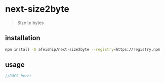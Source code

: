 # next-size2byte
> Size to bytes

## installation
```bash
npm install -S afeiship/next-size2byte --registry=https://registry.npm.taobao.org
```

## usage
```js
//DOCS here!
```

